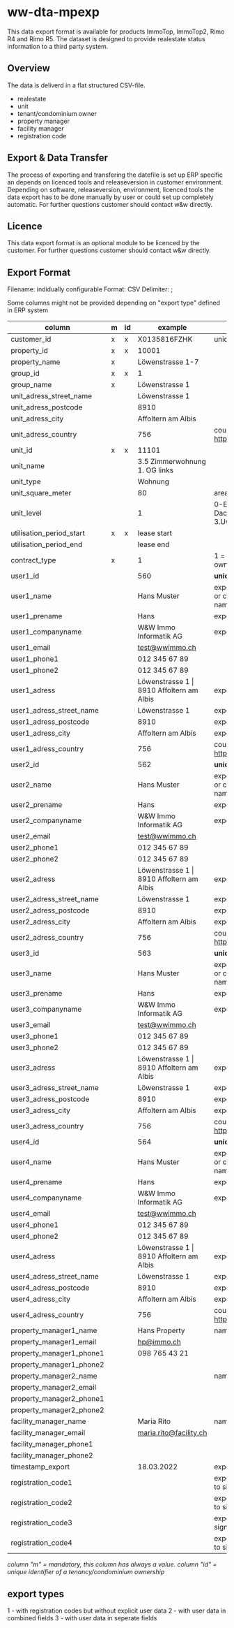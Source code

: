 # ww-dta-mpexp

This data export format is available for products ImmoTop, ImmoTop2, Rimo R4 and Rimo R5.
The dataset is designed to provide realestate status information to a third party system.

## Overview

The data is deliverd in a flat structured CSV-file.

- realestate
- unit
- tenant/condominium owner
- property manager
- facility manager
- registration code

## Export & Data Transfer

The process of exporting and transfering the datefile is set up ERP specific an depends on licenced tools and releaseversion in customer environment.
Depending on software, releaseversion, environment, licenced tools the data export has to be done manually by user or could set up completely automatic.
For further questions customer should contact w&w directly.

## Licence

This data export format is an optional module to be licenced by the customer.
For further questions customer should contact w&w directly.

## Export Format

Filename: indidually configurable
Format: CSV
Delimiter: ;

Some columns might not be provided depending on "export type" defined in ERP system

| column                   | m   | id  | example                                       | remarks                                                             |
| ------------------------ | --- | --- | --------------------------------------------- | ------------------------------------------------------------------- |
| customer_id              | x   | x   | X0135816FZHK                                  | unique customer identifier                                          |
| property_id              | x   | x   | 10001                                         |
| property_name            | x   |     | Löwenstrasse 1-7                              |
| group_id                 | x   | x   | 1                                             |
| group_name               | x   |     | Löwenstrasse 1                                |
| unit_adress_street_name  |     |     | Löwenstrasse 1                                |
| unit_adress_postcode     |     |     | 8910                                          |
| unit_adress_city         |     |     | Affoltern am Albis                            |
| unit_adress_country      |     |     | 756                                           | country code numeric: https://www.iso.org/obp/ui/#search            |
| unit_id                  | x   | x   | 11101                                         |
| unit_name                |     |     | 3.5 Zimmerwohnung 1. OG links                 |
| unit_type                |     |     | Wohnung                                       |
| unit_square_meter        |     |     | 80                                            | area in m2                                                          |
| unit_level               |     |     | 1                                             | 0-EG,1-1.St,2-2.St,3-3.St,…,99-Dach,-1-1.UG,-2-2.UG,-3-3.UG,...     |
| utilisation_period_start | x   | x   | lease start                                   |
| utilisation_period_end   |     |     | lease end                                     |
| contract_type            | x   |     | 1                                             | 1 = tenancy, 2 = condominum ownership                               |
| user1_id                 |     |     | 560                                           | **unique person id for user 1**                                     |
| user1_name               |     |     | Hans Muster                                   | exporttypes 1/2: name & prename or companyname, exporttype 3 = name |
| user1_prename            |     |     | Hans                                          | exporttype 3                                                        |
| user1_companyname        |     |     | W&W Immo Informatik AG                        | exporttype 3                                                        |
| user1_email              |     |     | test@wwimmo.ch                                |                                                                     |
| user1_phone1             |     |     | 012 345 67 89                                 |                                                                     |
| user1_phone2             |     |     | 012 345 67 89                                 |                                                                     |
| user1_adress             |     |     | Löwenstrasse 1 &#124; 8910 Affoltern am Albis | exporttypes 1/2                                                     |
| user1_adress_street_name |     |     | Löwenstrasse 1                                | exporttype 3                                                        |
| user1_adress_postcode    |     |     | 8910                                          | exporttype 3                                                        |
| user1_adress_city        |     |     | Affoltern am Albis                            | exporttype 3                                                        |
| user1_adress_country     |     |     | 756                                           | country code numeric: https://www.iso.org/obp/ui/#search            |
| user2_id                 |     |     | 562                                           | **unique person id for user 2**                                     |
| user2_name               |     |     | Hans Muster                                   | exporttypes 1/2: name & prename or companyname, exporttype 3 = name |
| user2_prename            |     |     | Hans                                          | exporttype 3                                                        |
| user2_companyname        |     |     | W&W Immo Informatik AG                        | exporttype 3                                                        |
| user2_email              |     |     | test@wwimmo.ch                                |                                                                     |
| user2_phone1             |     |     | 012 345 67 89                                 |                                                                     |
| user2_phone2             |     |     | 012 345 67 89                                 |                                                                     |
| user2_adress             |     |     | Löwenstrasse 1 &#124; 8910 Affoltern am Albis | exporttypes 1/2                                                     |
| user2_adress_street_name |     |     | Löwenstrasse 1                                | exporttype 3                                                        |
| user2_adress_postcode    |     |     | 8910                                          | exporttype 3                                                        |
| user2_adress_city        |     |     | Affoltern am Albis                            | exporttype 3                                                        |
| user2_adress_country     |     |     | 756                                           | country code numeric: https://www.iso.org/obp/ui/#search            |
| user3_id                 |     |     | 563                                           | **unique person id for user 3**                                     |
| user3_name               |     |     | Hans Muster                                   | exporttypes 1/2: name & prename or companyname, exporttype 3 = name |
| user3_prename            |     |     | Hans                                          | exporttype 3                                                        |
| user3_companyname        |     |     | W&W Immo Informatik AG                        | exporttype 3                                                        |
| user3_email              |     |     | test@wwimmo.ch                                |                                                                     |
| user3_phone1             |     |     | 012 345 67 89                                 |                                                                     |
| user3_phone2             |     |     | 012 345 67 89                                 |                                                                     |
| user3_adress             |     |     | Löwenstrasse 1 &#124; 8910 Affoltern am Albis | exporttypes 1/2                                                     |
| user3_adress_street_name |     |     | Löwenstrasse 1                                | exporttype 3                                                        |
| user3_adress_postcode    |     |     | 8910                                          | exporttype 3                                                        |
| user3_adress_city        |     |     | Affoltern am Albis                            | exporttype 3                                                        |
| user3_adress_country     |     |     | 756                                           | country code numeric: https://www.iso.org/obp/ui/#search            |
| user4_id                 |     |     | 564                                           | **unique person id for user 4**                                     |
| user4_name               |     |     | Hans Muster                                   | exporttypes 1/2: name & prename or companyname, exporttype 3 = name |
| user4_prename            |     |     | Hans                                          | exporttype 3                                                        |
| user4_companyname        |     |     | W&W Immo Informatik AG                        | exporttype 3                                                        |
| user4_email              |     |     | test@wwimmo.ch                                |                                                                     |
| user4_phone1             |     |     | 012 345 67 89                                 |                                                                     |
| user4_phone2             |     |     | 012 345 67 89                                 |                                                                     |
| user4_adress             |     |     | Löwenstrasse 1 &#124; 8910 Affoltern am Albis | exporttypes 1/2                                                     |
| user4_adress_street_name |     |     | Löwenstrasse 1                                | exporttype 3                                                        |
| user4_adress_postcode    |     |     | 8910                                          | exporttype 3                                                        |
| user4_adress_city        |     |     | Affoltern am Albis                            | exporttype 3                                                        |
| user4_adress_country     |     |     | 756                                           | country code numeric: https://www.iso.org/obp/ui/#search            |
| property_manager1_name   |     |     | Hans Property                                 | name & prename                                                      |
| property_manager1_email  |     |     | hp@immo.ch                                    |
| property_manager1_phone1 |     |     | 098 765 43 21                                 |
| property_manager1_phone2 |     |     |                                               |
| property_manager2_name   |     |     |                                               | name & prename                                                      |
| property_manager2_email  |     |     |                                               |
| property_manager2_phone1 |     |     |                                               |
| property_manager2_phone2 |     |     |                                               |
| facility_manager_name    |     |     | Maria Rito                                    | name & prename                                                      |
| facility_manager_email   |     |     | maria.rito@facility.ch                        |
| facility_manager_phone1  |     |     |                                               |
| facility_manager_phone2  |     |     |                                               |
| timestamp_export         |     |     | 18.03.2022                                    | export date                                                         |
| registration_code1       |     |     |                                               | exporttype 1: code could be used to sign up user 1                  |
| registration_code2       |     |     |                                               | exporttype 1: code could be used to sign up user 2                  |
| registration_code3       |     |     |                                               | exporttype 1: ode could be used to sign up user 3                   |
| registration_code4       |     |     |                                               | exporttype 1: code could be used to sign up user 4                  |

_column "m" = mandatory, this column has always a value. column "id" = unique identifier of a tenancy/condominium ownership_

## export types

1 - with registration codes but without explicit user data
2 - with user data in combined fields
3 - with user data in seperate fields
